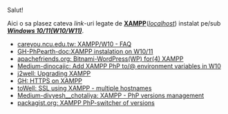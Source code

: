 Salut!

Aici o sa plasez cateva *link*-uri legate de [**XAMPP**](https://www.apachefriends.org/download.html)([*localhost*](https://www.apachefriends.org/faq_windows.html)) instalat pe/sub [***Windows 10/11(W10/W11)***](https://php101.net/deploy/webserver-with-xampp-on-windows/).

 - [careyou.ncu.edu.tw: XAMPP/W10 - FAQ](https://careyou.ncu.edu.tw/dashboard/faq.html)
 - [GH-PhPearth-doc:XAMPP instalation on W10/11](https://github.com/phpearth/docs/blob/master/_install/windows/xampp.md)
 - [apachefriends.org: Bitnami-WordPress(WP) for(4) XAMPP](https://www.apachefriends.org/bitnami_for_xampp.html)
 - [Medium-dinocajic: Add XAMPP PhP to/@ environment variables in W10](https://dinocajic.medium.com/add-xampp-php-to-environment-variables-in-windows-10-af20a765b0ce)
 - [j2well: Upgrading XAMPP](https://jtowell.com.au/upgrading-your-xampp-setup-on-windows-without-losing-anything/)
 - [GH: HTTPS on XAMPP](https://gist.github.com/adnan360/ad2b1cfc44114ac6f91fbb668c76798d)
 - [toWell: SSL using XAMPP - multiple hostnames](https://jtowell.com.au/ssl-localhost-xampp-windows-multiple-host-names/)
 - [Medium-divyesh__chotaliya: XAMPP - PhP versions management](https://medium.com/@divyesh__chotaliya/effortlessly-switching-xampp-php-versions-on-windows-d76b8e5237e7)
 - [packagist.org: XAMPP PhP-switcher of versions](https://packagist.org/packages/jackiedo/xampp-php-switcher)
